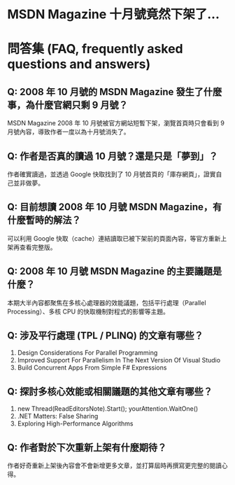 # MSDN Magazine 十月號竟然下架了...

# 問答集 (FAQ, frequently asked questions and answers)

## Q: 2008 年 10 月號的 MSDN Magazine 發生了什麼事，為什麼官網只剩 9 月號？
MSDN Magazine 2008 年 10 月號被官方網站短暫下架，瀏覽首頁時只會看到 9 月號內容，導致作者一度以為十月號消失了。

## Q: 作者是否真的讀過 10 月號？還是只是「夢到」？
作者確實讀過，並透過 Google 快取找到了 10 月號首頁的「庫存網頁」，證實自己並非做夢。

## Q: 目前想讀 2008 年 10 月號 MSDN Magazine，有什麼暫時的解法？
可以利用 Google 快取（cache）連結讀取已被下架前的頁面內容，等官方重新上架再查看完整版。

## Q: 2008 年 10 月號 MSDN Magazine 的主要議題是什麼？
本期大半內容都聚焦在多核心處理器的效能議題，包括平行處理（Parallel Processing）、多核 CPU 的快取機制對程式的影響等主題。

## Q: 涉及平行處理 (TPL / PLINQ) 的文章有哪些？
1. Design Considerations For Parallel Programming  
2. Improved Support For Parallelism In The Next Version Of Visual Studio  
3. Build Concurrent Apps From Simple F# Expressions  

## Q: 探討多核心效能或相關議題的其他文章有哪些？
1. new Thread(ReadEditorsNote).Start(); yourAttention.WaitOne()  
2. .NET Matters: False Sharing  
3. Exploring High-Performance Algorithms  

## Q: 作者對於下次重新上架有什麼期待？
作者好奇重新上架後內容會不會新增更多文章，並打算屆時再撰寫更完整的閱讀心得。